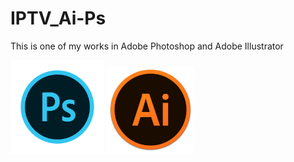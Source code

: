 # IPTV_Ai-Ps
This is one of my works in Adobe Photoshop and Adobe Illustrator

<img src="photoshop.png" alt="Description" width="150"/>
<img src="illustrator.png" alt="Description" width="140"/>
